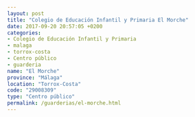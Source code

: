 ```yaml
---
layout: post
title: "Colegio de Educación Infantil y Primaria El Morche"
date: 2017-09-20 20:57:05 +0200
categories:
- Colegio de Educación Infantil y Primaria
- malaga
- torrox-costa
- Centro público
- guarderia
name: "El Morche"
province: "Málaga"
location: "Torrox-Costa"
code: "29008309"
type: "Centro público"
permalink: /guarderias/el-morche.html
---
```

